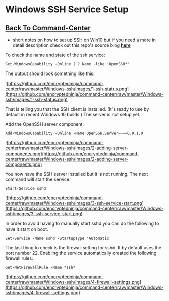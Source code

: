 # Windows SSH Service Setup

## [Back To Command-Center](https://github.com/encryptedninja/command-center/blob/dev/README.md)

- short notes on how to set up SSH on Win10 but if you need a more in detail description check out this repo's source blog **[here](https://www.pugetsystems.com/labs/hpc/How-To-Use-SSH-Client-and-Server-on-Windows-10-1470/)**

To check the name and state of the ssh service:

`Get-WindowsCapability -Online | ? Name -like 'OpenSSH*'`

The output should look something like this:

![https://github.com/encryptedninja/command-center/raw/master/Windows-ssh/images/1-ssh-status.png](https://github.com/encryptedninja/command-center/raw/master/Windows-ssh/images/1-ssh-status.png)

That is telling you that the SSH client is installed. (It's ready to use by default in recent Windows 10 builds.) The server is not setup yet.

Add the OpenSSH server component:

`Add-WindowsCapability -Online -Name OpenSSH.Server~~~~0.0.1.0`

![https://github.com/encryptedninja/command-center/raw/master/Windows-ssh/images/2-adding-server-components.png](https://github.com/encryptedninja/command-center/raw/master/Windows-ssh/images/2-adding-server-components.png)

You now have the SSH server installed but it is not running. The next command will start the service:

`Start-Service sshd`

![https://github.com/encryptedninja/command-center/raw/master/Windows-ssh/images/3-ssh-service-start.png](https://github.com/encryptedninja/command-center/raw/master/Windows-ssh/images/3-ssh-service-start.png)

In order to avoid having to manually start sshd you can do the following to have it start on boot.

`Set-Service -Name sshd -StartupType 'Automatic'`

The last thing to check is the firewall setting for sshd. It by default uses the port number 22. Enabling the service automatically created the following firewall rules:

`Get-NetFirewallRule -Name *ssh*`

![https://github.com/encryptedninja/command-center/raw/master/Windows-ssh/images/4-firewall-settings.png](https://github.com/encryptedninja/command-center/raw/master/Windows-ssh/images/4-firewall-settings.png)

